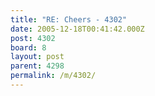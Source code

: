 ```yaml
---
title: "RE: Cheers - 4302"
date: 2005-12-18T00:41:42.000Z
post: 4302
board: 8
layout: post
parent: 4298
permalink: /m/4302/
---
```


